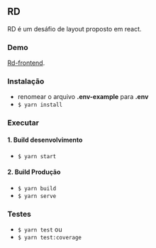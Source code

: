 ## RD

RD é um desáfio de layout proposto em react.

### Demo

[Rd-frontend](https://rd-frontend.herokuapp.com/).

### Instalação

- renomear o arquivo **.env-example** para **.env**
- `$ yarn install`

### Executar

#### 1. Build desenvolvimento

- `$ yarn start`

#### 2. Build Produção

- `$ yarn build`
- `$ yarn serve`

### Testes

- `$ yarn test`
  ou
- `$ yarn test:coverage`
